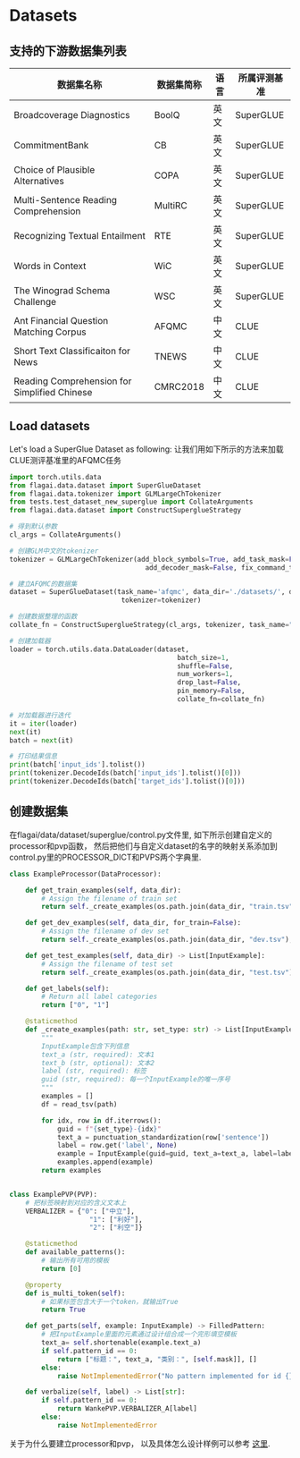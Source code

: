 # Datasets

## 支持的下游数据集列表

| 数据集名称                                     | 数据集简称    | 语言  | 所属评测基准   |  
|----------------------------------------------|----------|-----|----------|
| Broadcoverage Diagnostics                    | BoolQ    | 英文  | SuperGLUE |
| CommitmentBank                               | CB       | 英文  | SuperGLUE |
| Choice of Plausible Alternatives             | COPA     | 英文  | SuperGLUE | 
| Multi-Sentence Reading Comprehension         | MultiRC  | 英文  | SuperGLUE |
| Recognizing Textual Entailment               | RTE      | 英文  | SuperGLUE | 
| Words in Context                             | WiC      | 英文  | SuperGLUE |                                                     
| The Winograd Schema Challenge                | WSC      | 英文  | SuperGLUE |
| Ant Financial Question Matching Corpus       | AFQMC    | 中文  | CLUE     |
| Short Text Classificaiton for News           | TNEWS    | 中文  | CLUE     |
| Reading Comprehension for Simplified Chinese | CMRC2018 | 中文  | CLUE     |


## Load datasets

Let's load a SuperGlue Dataset as following:
让我们用如下所示的方法来加载CLUE测评基准里的AFQMC任务

```python
import torch.utils.data
from flagai.data.dataset import SuperGlueDataset
from flagai.data.tokenizer import GLMLargeChTokenizer
from tests.test_dataset_new_superglue import CollateArguments
from flagai.data.dataset import ConstructSuperglueStrategy

# 得到默认参数
cl_args = CollateArguments()

# 创建GLM中文的tokenizer
tokenizer = GLMLargeChTokenizer(add_block_symbols=True, add_task_mask=False,
                                  add_decoder_mask=False, fix_command_token=True)

# 建立AFQMC的数据集
dataset = SuperGlueDataset(task_name='afqmc', data_dir='./datasets/', dataset_type='train',
                            tokenizer=tokenizer)

# 创建数据整理的函数
collate_fn = ConstructSuperglueStrategy(cl_args, tokenizer, task_name="afqmc")

# 创建加载器
loader = torch.utils.data.DataLoader(dataset,
                                          batch_size=1,
                                          shuffle=False,
                                          num_workers=1,
                                          drop_last=False,
                                          pin_memory=False,
                                          collate_fn=collate_fn)

# 对加载器进行迭代
it = iter(loader)
next(it)
batch = next(it)

# 打印结果信息
print(batch['input_ids'].tolist())
print(tokenizer.DecodeIds(batch['input_ids'].tolist()[0]))
print(tokenizer.DecodeIds(batch['target_ids'].tolist()[0]))
```

## 创建数据集

在flagai/data/dataset/superglue/control.py文件里, 如下所示创建自定义的processor和pvp函数， 然后把他们与自定义dataset的名字的映射关系添加到control.py里的PROCESSOR_DICT和PVPS两个字典里.
```python
class ExampleProcessor(DataProcessor):

    def get_train_examples(self, data_dir):
        # Assign the filename of train set
        return self._create_examples(os.path.join(data_dir, "train.tsv"), "train")

    def get_dev_examples(self, data_dir, for_train=False):
        # Assign the filename of dev set
        return self._create_examples(os.path.join(data_dir, "dev.tsv"), "dev")

    def get_test_examples(self, data_dir) -> List[InputExample]:
        # Assign the filename of test set
        return self._create_examples(os.path.join(data_dir, "test.tsv"), "test")

    def get_labels(self):
        # Return all label categories
        return ["0", "1"]

    @staticmethod
    def _create_examples(path: str, set_type: str) -> List[InputExample]:
        """
        InputExample包含下列信息
        text_a (str, required): 文本1
        text_b (str, optional): 文本2
        label (str, required): 标签
        guid (str, required): 每一个InputExample的唯一序号
        """
        examples = []
        df = read_tsv(path)

        for idx, row in df.iterrows():
            guid = f"{set_type}-{idx}"
            text_a = punctuation_standardization(row['sentence'])
            label = row.get('label', None)
            example = InputExample(guid=guid, text_a=text_a, label=label)
            examples.append(example)
        return examples


class ExamplePVP(PVP):
    # 把标签映射到对应的含义文本上
    VERBALIZER = {"0": ["中立"],
                    "1": ["利好"],
                    "2": ["利空"]}

    @staticmethod
    def available_patterns():
        # 输出所有可用的模板
        return [0]

    @property
    def is_multi_token(self):
        # 如果标签包含大于一个token，就输出True
        return True

    def get_parts(self, example: InputExample) -> FilledPattern:
        # 把InputExample里面的元素通过设计组合成一个完形填空模板
        text_a= self.shortenable(example.text_a)
        if self.pattern_id == 0:
            return ["标题：", text_a, "类别：", [self.mask]], []
        else:
            raise NotImplementedError("No pattern implemented for id {}".format(self.pattern_id))

    def verbalize(self, label) -> List[str]:
        if self.pattern_id == 0:
            return WankePVP.VERBALIZER_A[label]
        else:
            raise NotImplementedError
```
关于为什么要建立processor和pvp， 以及具体怎么设计样例可以参考 [这里](APPENDIX_TASK.md).

